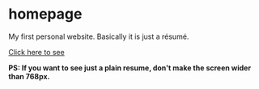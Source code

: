 # homepage
My first personal website. Basically it is just a résumé.

[Click here to see](https://shcracoziabra.github.io/homepage/)

**PS: If you want to see just a plain resume, don't make the screen wider than 768px.**
